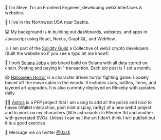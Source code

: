👋 I’m Steve, I’m an Frontend Engineer, developing web3 interfaces & websites.

🌲 I live in the Northwest USA near Seattle.

💻 My background is in building out dashboards, websites, and apps in Javascript using React, Nextjs, GraphQL, and Webflow.

⚔️ I am part of the [Solidity Guild](https://www.solidityguild.com/) a Collective of web3 crypto developers. (Built the website so if you see a typo let me know!)

🙋 I built [Solana Jobs](http://solanajobs.xyz/) a job board build on Solana with all data stored on chain. Posting and paying in 1 transaction. Each job post is 1 sol a month.

😱 [Halloween Horror](https://halloweenhorror.xyz/) is a character driven horror fighting game. Loosely based off the move cabin in the woods. It includes stats, battles, items, and layered art upgrades. It is also currently deployed on Rinkeby with updates daily.

🧑‍🚀 [Astros](https://astros-nft.vercel.app/) is a PFP project that I am using to add all the polish and nice to haves (Wallet interaction, post mint display, rarity) of a new web3 project and to work on my characters (little astronauts) in Blender 3d and another with generated SVGs. Unless I can nail the art I don’t think I will publish but it is a good exercise.

📱 Message me on twitter [@0xsfj](https://twitter.com/0xsfj)
